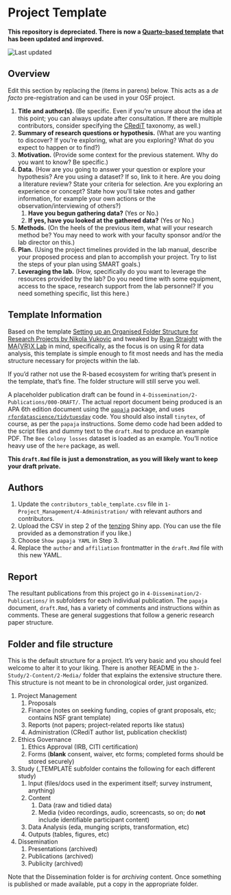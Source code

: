 
# Project Template

**This repository is depreciated. There is now a [Quarto-based template](https://github.com/mavrxlab/project-template/) that has been updated and improved.**

![Last
updated](https://img.shields.io/github/last-commit/mavrxlab/project-template-old)

<!-- Only edit README.Rmd, never README.md! Knitting README.Rmd will produce README.md -->

## Overview

Edit this section by replacing the (items in parens) below. This acts as
a *de facto* pre-registration and can be used in your OSF project.

1.  **Title and author(s).** (Be specific. Even if you’re unsure about
    the idea at this point; you can always update after consultation. If
    there are multiple contributors, consider specifying the
    [CRediT](https://casrai.org/credit/) taxonomy, as well.)
2.  **Summary of research questions or hypothesis.** (What are you
    wanting to discover? If you’re exploring, what are you exploring?
    What do you expect to happen or to find?)
3.  **Motivation.** (Provide some context for the previous statement.
    Why do you want to know? Be specific.)
4.  **Data.** (How are you going to answer your question or explore your
    hypothesis? Are you using a dataset? If so, link to it here. Are you
    doing a literature review? State your criteria for selection. Are
    you exploring an experience or concept? State how you’ll take notes
    and gather information, for example your own actions or the
    observation/interviewing of others?)
    1.  **Have you begun gathering data?** (Yes or No.)
    2.  **If yes, have you looked at the gathered data?** (Yes or No.)
5.  **Methods.** (On the heels of the previous item, what will your
    research method be? You may need to work with your faculty sponsor
    and/or the lab director on this.)
6.  **Plan.** (Using the project timelines provided in the lab manual,
    describe your proposed process and plan to accomplish your project.
    Try to list the steps of your plan using SMART goals.)
7.  **Leveraging the lab.** (How, specifically do you want to leverage
    the resources provided by the lab? Do you need time with some
    equipment, access to the space, research support from the lab
    personnel? If you need something specific, list this here.)

## Template Information

Based on the template [Setting up an Organised Folder Structure for
Research Projects by Nikola
Vukovic](http://www.nikola.me/folder_structure.html) and tweaked by
[Ryan Straight](https://github.com/ryanstraight) with the [MA{VR}X
Lab](https://mavrxlab.org) in mind, specifically, as the focus is on
using R for data analysis, this template is simple enough to fit most
needs and has the media structure necessary for projects within the lab.

If you’d rather not use the R-based ecosystem for writing that’s present
in the template, that’s fine. The folder structure will still serve you
well.

A placeholder publication draft can be found in
`4-Dissemination/2-Publications/000-DRAFT/`. The actual report document
being produced is an APA 6th edition document using the
[`papaja`](https://github.com/crsh/papaja) package, and uses
[`rfordatascience/tidytuesday`](https://github.com/rfordatascience/tidytuesday)
code. You should also install `tinytex`, of course, as per the `papaja`
instructions. Some demo code had been added to the script files and
dummy text to the `draft.Rmd` to produce an example PDF. The
`Bee Colony losses` dataset is loaded as an example. You’ll notice heavy
use of the `here` package, as well.

**This `draft.Rmd` file is just a demonstration, as you will likely want
to keep your draft private.**

## Authors

1.  Update the `contributors_table_template.csv` file in
    `1-Project_Management/4-Administration/` with relevant authors and
    contributors.
2.  Upload the CSV in step 2 of the
    [tenzing](https://rollercoaster.shinyapps.io/tenzing/) Shiny app.
    (You can use the file provided as a demonstration if you like.)
3.  Choose `Show papaja YAML` in Step 3.
4.  Replace the `author` and `affiliation` frontmatter in the
    `draft.Rmd` file with this new YAML.

## Report

The resultant publications from this project go in
`4-Dissemination/2-Publications/` in subfolders for each individual
publication. The `papaja` document, `draft.Rmd`, has a variety of
comments and instructions within as comments. These are general
suggestions that follow a generic research paper structure.

## Folder and file structure

This is the default structure for a project. It’s very basic and you
should feel welcome to alter it to your liking. There is another README
in the `3-Study/2-Content/2-Media/` folder that explains the extensive
structure there. This structure is not meant to be in chronological
order, just organized.

1.  Project Management
    1.  Proposals
    2.  Finance (notes on seeking funding, copies of grant proposals,
        etc; contains NSF grant template)
    3.  Reports (not papers; project-related reports like status)
    4.  Administration (CRediT author list, publication checklist)
2.  Ethics Governance
    1.  Ethics Approval (IRB, CITI certification)
    2.  Forms (**blank** consent, waiver, etc forms; completed forms
        should be stored securely)
3.  Study (\_TEMPLATE subfolder contains the following for each
    different study)
    1.  Input (files/docs used in the experiment itself; survey
        instrument, anything)
    2.  Content
        1.  Data (raw and tidied data)
        2.  Media (video recordings, audio, screencasts, so on; do
            **not** include identifiable participant content)
    3.  Data Analysis (eda, munging scripts, transformation, etc)
    4.  Outputs (tables, figures, etc)
4.  Dissemination
    1.  Presentations (archived)
    2.  Publications (archived)
    3.  Publicity (archived)

Note that the Dissemination folder is for *archiving* content. Once
something is published or made available, put a copy in the appropriate
folder.
